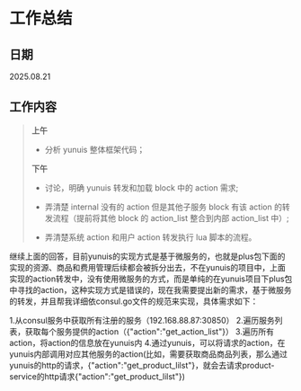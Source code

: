 # **工作总结**

## 日期

2025.08.21

## 工作内容

> **上午**
>
> - 分析 yunuis 整体框架代码；
>
> **下午**
>
> - 讨论，明确 yunuis 转发和加载 block 中的 action 需求;
>
> - 弄清楚 internal 没有的 action 但是其他子服务 block 有该 action 的转发流程（提前将其他 block 的 action_list 整合到内部 action_list 中）;
>
> - 弄清楚系统 action 和用户 action 转发执行 lua 脚本的流程。



继续上面的回答，目前yunuis的实现方式是基于微服务的，也就是plus包下面的实现的资源、商品和费用管理后续都会被拆分出去，不在yunuis的项目中，上面实现的action转发中，没有使用微服务的方式，而是单纯的在yunuis项目下plus包中寻找的action，这种实现方式是错误的，现在我需要提出新的需求，基于微服务的转发，并且帮我详细依consul.go文件的规范来实现，具体需求如下：

1.从consul服务中获取所有注册的服务（192.168.88.87:30850）
2.遍历服务列表，获取每个服务提供的action（{"action":"get_action_list"}）
3.遍历所有action，将action的信息放在yunuis内
4.通过yunuis，可以将请求的action，在yunuis内部调用对应其他服务的action(比如，需要获取商品商品列表，那么通过yunuis的http的请求，{"action":"get_product_lilst"}，就会去请求product-service的http请求{"action":"get_product_lilst"})